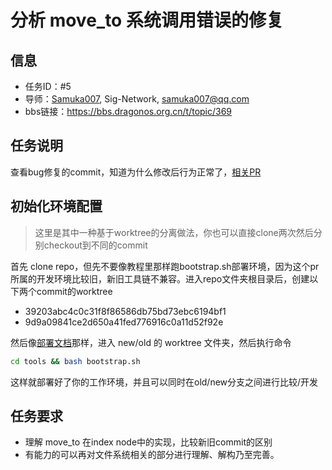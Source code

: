 # 分析 move_to 系统调用错误的修复

## 信息

- 任务ID：#5
- 导师：[Samuka007](https://github.com/Samuka007), Sig-Network, samuka007@qq.com
- bbs链接：https://bbs.dragonos.org.cn/t/topic/369

## 任务说明

查看bug修复的commit，知道为什么修改后行为正常了，[相关PR](https://github.com/DragonOS-Community/DragonOS/pull/673)

## 初始化环境配置

> 这里是其中一种基于worktree的分离做法，你也可以直接clone两次然后分别checkout到不同的commit

首先 clone repo，但先不要像教程里那样跑bootstrap.sh部署环境，因为这个pr所属的开发环境比较旧，新旧工具链不兼容。进入repo文件夹根目录后，创建以下两个commit的worktree

- 39203abc4c0c31f8f86586db75bd73ebc6194bf1
- 9d9a09841ce2d650a41fed776916c0a11d52f92e

然后像[部署文档](https://docs.dragonos.org.cn/introduction/build_system.html)那样，进入 new/old 的 worktree 文件夹，然后执行命令

```bash
cd tools && bash bootstrap.sh
```

这样就部署好了你的工作环境，并且可以同时在old/new分支之间进行比较/开发

## 任务要求

- 理解 move_to 在index node中的实现，比较新旧commit的区别
- 有能力的可以再对文件系统相关的部分进行理解、解构乃至完善。